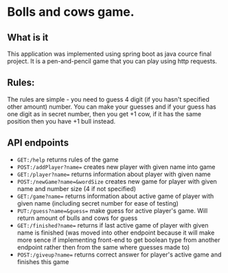 # Bolls and cows game.

## What is it

This application was implemented using spring boot as java cource final project. It is a pen-and-pencil game that you can play using http requests.

## Rules:

The rules are simple - you need to guess 4 digit (if you hasn't specified other amount) number. You can make your guesses and if your guess has one digit as in secret number, then you get +1 cow, if it has the same position then you have +1 bull instead.

## API endpoints

* `GET:/help` returns rules of the game
* `POST:/addPlayer?name=` creates new player with given name into game
* `GET:/player?name=` returns information about player with given name
* `POST:/newGame?name=&wordSize` creates new game for player with given name and number size (4 if not specified)
* `GET:/game?name=` returns information about active game of player with given name (including secret number for ease of testing)
* `PUT:/guess?name=&guess=` make guess for active player's game. Will return amount of bulls and cows for guess
* `GET:/finished?name=` returns if last active game of player with given name is finished (was moved into other endpoint because it will make more sence if implementing front-end to get boolean type from another endpoint rather then from the same where guesses made to)
* `POST:/giveup?name=` returns correct answer for player's active game and finishes this game
